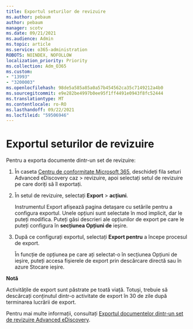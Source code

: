 ```yaml
---
title: Exportul seturilor de revizuire
ms.author: pebaum
author: pebaum
manager: scotv
ms.date: 09/21/2021
ms.audience: Admin
ms.topic: article
ms.service: o365-administration
ROBOTS: NOINDEX, NOFOLLOW
localization_priority: Priority
ms.collection: Adm_O365
ms.custom:
- "13993"
- "3200003"
ms.openlocfilehash: 98de5a585a85a0a57b454562ca35c7149212a4b0
ms.sourcegitcommit: e9e282be4997b0ee95f1ff4491e0943f8fc52444
ms.translationtype: MT
ms.contentlocale: ro-RO
ms.lasthandoff: 09/22/2021
ms.locfileid: "59506946"
---
```

# <a name="export-review-sets"></a>Exportul seturilor de revizuire

Pentru a exporta documente dintr-un set de revizuire:

1. În caseta [Centru de conformitate Microsoft 365](https://compliance.microsoft.com/), deschideți fila seturi Advanced eDiscovery caz  > revizuire, apoi selectați setul de revizuire pe care doriți să îl exportați.

1. În setul de revizuire, selectați **Export**  >  **acțiuni**.

    Instrumentul Export afișează pagina detașare cu setările pentru a configura exportul. Unele opțiuni sunt selectate în mod implicit, dar le puteți modifica. Puteți găsi descrieri ale opțiunilor de export pe care le puteți configura în **secțiunea Opțiuni de** ieșire.

1. După ce configurați exportul, selectați **Export pentru** a începe procesul de export. 

    În funcție de opțiunea  pe care ați selectat-o în secțiunea Opțiuni de ieșire, puteți accesa fișierele de export prin descărcare directă sau în azure Stocare ieșire.

**Notă**

Activitățile de export sunt păstrate pe toată viață. Totuși, trebuie să descărcați conținutul dintr-o activitate de export în 30 de zile după terminarea lucrării de export.

Pentru mai multe informații, consultați [Exportul documentelor dintr-un set de revizuire Advanced eDiscovery](https://docs.microsoft.com/microsoft-365/compliance/export-documents-from-review-set).

